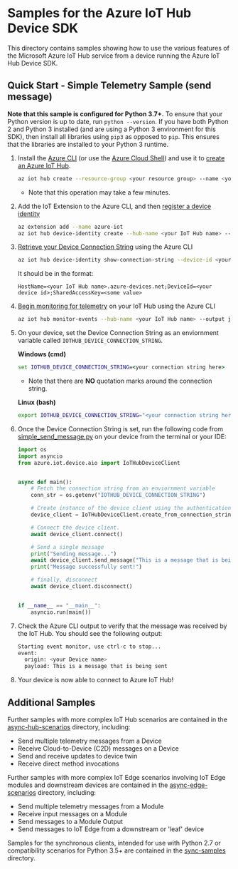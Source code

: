 # Samples for the Azure IoT Hub Device SDK

This directory contains samples showing how to use the various features of the Microsoft Azure IoT Hub service from a device running the Azure IoT Hub Device SDK.

## Quick Start - Simple Telemetry Sample (send message)

**Note that this sample is configured for Python 3.7+.** To ensure that your Python version is up to date, run `python --version`. If you have both Python 2 and Python 3 installed (and are using a Python 3 environment for this SDK), then install all libraries using `pip3` as opposed to `pip`. This ensures that the libraries are installed to your Python 3 runtime. 

1. Install the [Azure CLI](https://docs.microsoft.com/en-us/cli/azure/install-azure-cli?view=azure-cli-latest) (or use the [Azure Cloud Shell](https://shell.azure.com/)) and use it to [create an Azure IoT Hub](https://docs.microsoft.com/en-us/cli/azure/iot/hub?view=azure-cli-latest#az-iot-hub-create).

    ```bash
    az iot hub create --resource-group <your resource group> --name <your IoT Hub name>
    ```

    * Note that this operation may take a few minutes.

2. Add the IoT Extension to the Azure CLI, and then [register a device identity](https://docs.microsoft.com/en-us/cli/azure/ext/azure-iot/iot/hub/device-identity?view=azure-cli-latest#ext-azure-cli-iot-ext-az-iot-hub-device-identity-create)

    ```bash
    az extension add --name azure-iot
    az iot hub device-identity create --hub-name <your IoT Hub name> --device-id <your device id>
    ```

3. [Retrieve your Device Connection String](https://docs.microsoft.com/en-us/cli/azure/ext/azure-cli-iot-ext/iot/hub/device-identity?view=azure-cli-latest#ext-azure-cli-iot-ext-az-iot-hub-device-identity-show-connection-string) using the Azure CLI

    ```bash
    az iot hub device-identity show-connection-string --device-id <your device id> --hub-name <your IoT Hub name>
    ```

    It should be in the format:

    ```Text
    HostName=<your IoT Hub name>.azure-devices.net;DeviceId=<your device id>;SharedAccessKey=<some value>
    ```

4. [Begin monitoring for telemetry](https://docs.microsoft.com/en-us/cli/azure/ext/azure-cli-iot-ext/iot/hub?view=azure-cli-latest#ext-azure-cli-iot-ext-az-iot-hub-monitor-events) on your IoT Hub using the Azure CLI

    ```bash
    az iot hub monitor-events --hub-name <your IoT Hub name> --output json
    ```

5. On your device, set the Device Connection String as an enviornment variable called `IOTHUB_DEVICE_CONNECTION_STRING`.

    **Windows (cmd)**

    ```cmd
    set IOTHUB_DEVICE_CONNECTION_STRING=<your connection string here>
    ```

    * Note that there are **NO** quotation marks around the connection string.

    **Linux (bash)**

    ```bash
    export IOTHUB_DEVICE_CONNECTION_STRING="<your connection string here>"
    ```

6. Once the Device Connection String is set, run the following code from [simple_send_message.py](simple_send_message.py) on your device from the terminal or your IDE:

    ```python
    import os
    import asyncio
    from azure.iot.device.aio import IoTHubDeviceClient


    async def main():
        # Fetch the connection string from an enviornment variable
        conn_str = os.getenv("IOTHUB_DEVICE_CONNECTION_STRING")

        # Create instance of the device client using the authentication provider
        device_client = IoTHubDeviceClient.create_from_connection_string(conn_str)

        # Connect the device client.
        await device_client.connect()

        # Send a single message
        print("Sending message...")
        await device_client.send_message("This is a message that is being sent")
        print("Message successfully sent!")

        # finally, disconnect
        await device_client.disconnect()


    if __name__ == "__main__":
        asyncio.run(main())
    ```

7. Check the Azure CLI output to verify that the message was received by the IoT Hub. You should see the following output:

    ```bash
    Starting event monitor, use ctrl-c to stop...
    event:
      origin: <your Device name>
      payload: This is a message that is being sent
    ```

8. Your device is now able to connect to Azure IoT Hub!

## Additional Samples

Further samples with more complex IoT Hub scenarios are contained in the [async-hub-scenarios](async-hub-scenarios) directory, including:

* Send multiple telemetry messages from a Device
* Receive Cloud-to-Device (C2D) messages on a Device
* Send and receive updates to device twin
* Receive direct method invocations

Further samples with more complex IoT Edge scenarios involving IoT Edge modules and downstream devices are contained in the [async-edge-scenarios](async-edge-scenarios) directory, including:

* Send multiple telemetry messages from a Module
* Receive input messages on a Module
* Send messages to a Module Output
* Send messages to IoT Edge from a downstream or 'leaf' device

Samples for the synchronous clients, intended for use with Python 2.7 or compatibility scenarios for Python 3.5+ are contained in the [sync-samples](sync-samples) directory.
